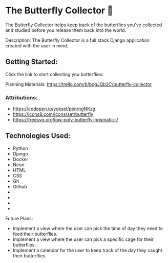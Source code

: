# The Butterfly Collector 🦋
The Butterfly Collector helps keep track of the butterflies you've collected and studied before you release them back into the world.

Description: The Butterfly Collector is a full stack Django application created with the user in mind. 

## Getting Started:
Click the link to start collecting you butterflies:

Planning Materials: https://trello.com/b/bcgJQb2C/butterfly-collector




### Attributions:
- https://codepen.io/yoksel/pen/ngNKzg
- https://icons8.com/icons/set/butterfly
- https://freesvg.org/low-poly-butterfly-prismatic-7

## Technologies Used:
- Python
- Django
- Docker 
- Neon
- HTML 
- CSS
- Git 
- Github
- 
-
-
-

Future Plans: 
- Implement a view where the user can pick the time of day they need to feed their butterflies.
- Implement a view where the user can pick a specific cage for their butterflies.
- Implement a calendar for the user to keep track of the day they caught their butterflies.
